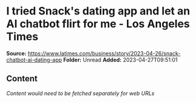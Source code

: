 # I tried Snack's dating app and let an AI chatbot flirt for me - Los Angeles Times

**Source:** https://www.latimes.com/business/story/2023-04-26/snack-chatbot-ai-dating-app
**Folder:** Unread
**Added:** 2023-04-27T09:51:01




## Content
*Content would need to be fetched separately for web URLs*
